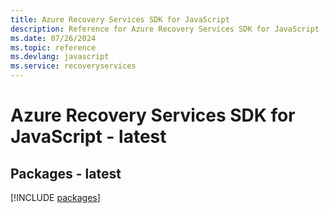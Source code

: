 ```yaml
---
title: Azure Recovery Services SDK for JavaScript
description: Reference for Azure Recovery Services SDK for JavaScript
ms.date: 07/26/2024
ms.topic: reference
ms.devlang: javascript
ms.service: recoveryservices
---
```

# Azure Recovery Services SDK for JavaScript - latest
## Packages - latest
[!INCLUDE [packages](recovery-services-index.md)]